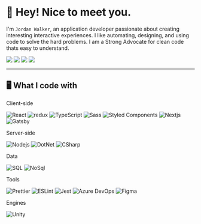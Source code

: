 # 🚀 Hey! Nice to meet you.

I'm `Jordan Walker`, an application developer passionate about creating interesting interactive experiences. I like automating, designing, and using code to solve the hard problems. I am a Strong Advocate for clean code thats easy to understand.

<a href="https://www.linkedin.com/in/jordan-walker-85246458/"><img src="https://img.shields.io/badge/Connect-Linkedin-0a66c2.svg"></a>
<a href="https://jordanwalker.dev"><img src="https://img.shields.io/badge/Connect-Website-1f2933.svg"></a>
<a href="#"><img src="https://img.shields.io/badge/Clean%20Code-Evangelist-_.svg"></a>
<a href="#"><img src="https://img.shields.io/badge/TDD-Advocate-_.svg"></a>

---

## 🖥️ What I code with

Client-side

<img alt="React" src="https://img.shields.io/badge/-React-45b8d8?style=flat-square&logo=react&logoColor=white" /> <img alt="redux" src="https://img.shields.io/badge/-Redux-764ABC?style=flat-square&logo=redux&logoColor=white" /> <img alt="TypeScript" src="https://img.shields.io/badge/-TypeScript-007ACC?style=flat-square&logo=typescript&logoColor=white" /> <img alt="Sass" src="https://img.shields.io/badge/-Sass-CC6699?style=flat-square&logo=sass&logoColor=white" /> <img alt="Styled Components" src="https://img.shields.io/badge/-Styled_Components-db7092?style=flat-square&logo=styled-components&logoColor=white" /> <img alt="Nextjs" src="https://img.shields.io/badge/-Next_JS-black?style=flat-square&logo=Next.js&logoColor=white" /> <img alt="Gatsby" src="https://img.shields.io/badge/-Gatsby-663399?style=flat-square&logo=Gatsby&logoColor=white" />

Server-side

<img alt="Nodejs" src="https://img.shields.io/badge/-Nodejs-43853d?style=flat-square&logo=Node.js&logoColor=white" /> <img alt="DotNet" src="https://img.shields.io/badge/-.Net-512bd4?style=flat-square&logo=.NET&logoColor=white" /> <img alt="CSharp" src="https://img.shields.io/badge/-C_Sharp-239120?style=flat-square&logo=CSharp&logoColor=white" />

Data

<img alt="SQL" src="https://img.shields.io/badge/-SQL-4169e1?style=flat-square&logo=PostgreSQL&logoColor=white" /> <img alt="NoSql" src="https://img.shields.io/badge/-NoSql-47a248?style=flat-square&logo=MongoDB&logoColor=white" />

Tools

<img alt="Prettier" src="https://img.shields.io/badge/-Prettier-f7b93e?style=flat-square&logo=Prettier&logoColor=white" /> <img alt="ESLint" src="https://img.shields.io/badge/-ESLint-4b32c3?style=flat-square&logo=ESLint&logoColor=white" /> <img alt="Jest" src="https://img.shields.io/badge/-Jest-c21325?style=flat-square&logo=Jest&logoColor=white" /> <img alt="Azure DevOps" src="https://img.shields.io/badge/-Azure_DevOps-0078D7?style=flat-square&logo=AzureDevOps&logoColor=white" /> <img alt="Figma" src="https://img.shields.io/badge/-Figma-f24e1e?style=flat-square&logo=Figma&logoColor=white" />

Engines

<img alt="Unity" src="https://img.shields.io/badge/-Unity-ffffff?style=flat-square&logo=Unity&logoColor=gray" />
